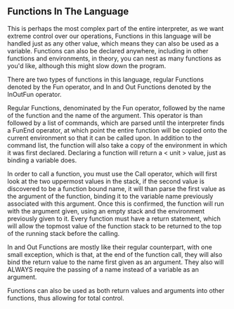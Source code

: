 ## Functions In The Language

This is perhaps the most complex part of the entire interpreter, as we want extreme control over our operations, Functions in this language will be handled just as any other value, which means they can also be used as a variable. Functions can also be declared anywhere, including in other functions and environments, in theory, you can nest as many functions as you'd like, although this might slow down the program.

There are two types of functions in this language, regular Functions denoted by the Fun operator, and In and Out Functions denoted by the InOutFun operator.

Regular Functions, denominated by the Fun operator, followed by the name of the function and the name of the argument. This operator is than followed by a list of commands, which are parsed until the interpreter finds a FunEnd operator, at which point the entire function will be copied onto the current environment so that it can be called upon. In addition to the command list, the function will also take a copy of the environment in which it was first declared. Declaring a function will return a < unit > value, just as binding a variable does.

In order to call a function, you must use the Call operator, which will first look at the two uppermost values in the stack, if the second value is discovered to be a function bound name, it will than parse the first value as the argument of the function, binding it to the variable name previously associated with this argument. Once this is confirmed, the function will run with the argument given, using an empty stack and the environment previously given to it. Every function must have a return statement, which will allow the topmost value of the function stack to be returned to the top of the running stack before the calling.

In and Out Functions are mostly like their regular counterpart, with one small exception, which is that, at the end of the function call, they will also bind the return value to the name first given as an argument. They also will ALWAYS require the passing of a name instead of a variable as an argument.

Functions can also be used as both return values and arguments into other functions, thus allowing for total control.